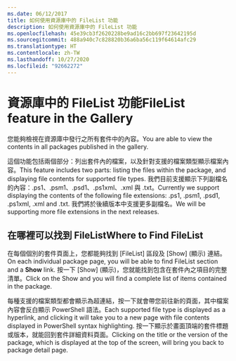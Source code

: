 ```yaml
---
ms.date: 06/12/2017
title: 如何使用資源庫中的 FileList 功能
description: 如何使用資源庫中的 FileList 功能
ms.openlocfilehash: 45e39cb3f2620228be9ad16c2bb697f23642195d
ms.sourcegitcommit: 488a940c7c828820b36a6ba56c119f64614afc29
ms.translationtype: HT
ms.contentlocale: zh-TW
ms.lasthandoff: 10/27/2020
ms.locfileid: "92662272"
---
```

# <a name="filelist-feature-in-the-gallery"></a><span data-ttu-id="08f06-103">資源庫中的 FileList 功能</span><span class="sxs-lookup"><span data-stu-id="08f06-103">FileList feature in the Gallery</span></span>

<span data-ttu-id="08f06-104">您能夠檢視在資源庫中發行之所有套件中的內容。</span><span class="sxs-lookup"><span data-stu-id="08f06-104">You are able to view the contents in all packages published in the gallery.</span></span>

<span data-ttu-id="08f06-105">這個功能包括兩個部分：列出套件內的檔案，以及針對支援的檔案類型顯示檔案內容。</span><span class="sxs-lookup"><span data-stu-id="08f06-105">This feature includes two parts: listing the files within the package, and displaying file contents for supported file types.</span></span> <span data-ttu-id="08f06-106">我們目前支援顯示下列副檔名的內容：.ps1、.psm1、.psd1、.ps1xml、.xml 與 .txt。</span><span class="sxs-lookup"><span data-stu-id="08f06-106">Currently we support displaying the contents of the following file extensions: .ps1, .psm1, .psd1, .ps1xml, .xml and .txt.</span></span> <span data-ttu-id="08f06-107">我們將於後續版本中支援更多副檔名。</span><span class="sxs-lookup"><span data-stu-id="08f06-107">We will be supporting more file extensions in the next releases.</span></span>

## <a name="where-to-find-filelist"></a><span data-ttu-id="08f06-108">在哪裡可以找到 FileList</span><span class="sxs-lookup"><span data-stu-id="08f06-108">Where to Find FileList</span></span>

<span data-ttu-id="08f06-109">在每個個別的套件頁面上，您都能夠找到 [FileList] 區段及 [Show]  \(顯示\) 連結。</span><span class="sxs-lookup"><span data-stu-id="08f06-109">On each individual package page, you will be able to find FileList section and a **Show** link.</span></span>
<span data-ttu-id="08f06-110">按一下 [Show] \(顯示\)，您就能找到包含在套件內之項目的完整清單。</span><span class="sxs-lookup"><span data-stu-id="08f06-110">Click on the Show and you will find a complete list of items contained in the package.</span></span>

<span data-ttu-id="08f06-111">每種支援的檔案類型都會顯示為超連結，按一下就會帶您前往新的頁面，其中檔案內容會反白顯示 PowerShell 語法。</span><span class="sxs-lookup"><span data-stu-id="08f06-111">Each supported file type is displayed as a hyperlink, and clicking it will take you to a new page with file contents displayed in PowerShell syntax highlighting.</span></span> <span data-ttu-id="08f06-112">按一下顯示於畫面頂端的套件標題或版本，就能回到套件詳細資料頁面。</span><span class="sxs-lookup"><span data-stu-id="08f06-112">Clicking on the title or the version of the package, which is displayed at the top of the screen, will bring you back to package detail page.</span></span>
